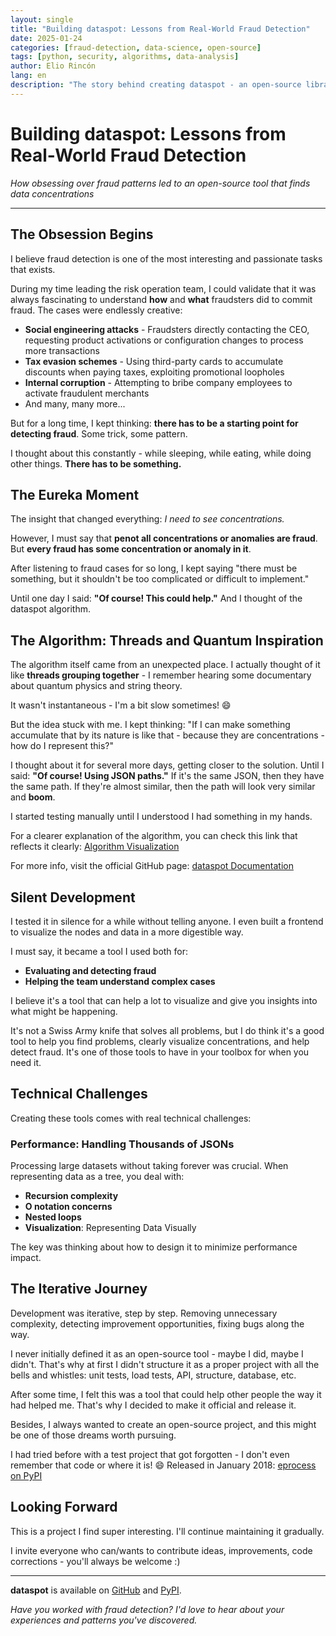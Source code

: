 ```yaml
---
layout: single
title: "Building dataspot: Lessons from Real-World Fraud Detection"
date: 2025-01-24
categories: [fraud-detection, data-science, open-source]
tags: [python, security, algorithms, data-analysis]
author: Elio Rincón
lang: en
description: "The story behind creating dataspot - an open-source library born from real fraud detection challenges and sleepless nights thinking about data patterns."
---
```


# Building dataspot: Lessons from Real-World Fraud Detection

*How obsessing over fraud patterns led to an open-source tool that finds data concentrations*

---

## The Obsession Begins

I believe fraud detection is one of the most interesting and passionate tasks that exists.

During my time leading the risk operation team, I could validate that it was always fascinating to understand **how** and **what** fraudsters did to commit fraud. The cases were endlessly creative:

- **Social engineering attacks** - Fraudsters directly contacting the CEO, requesting product activations or configuration changes to process more transactions
- **Tax evasion schemes** - Using third-party cards to accumulate discounts when paying taxes, exploiting promotional loopholes  
- **Internal corruption** - Attempting to bribe company employees to activate fraudulent merchants
- And many, many more...

But for a long time, I kept thinking: **there has to be a starting point for detecting fraud**. Some trick, some pattern.

I thought about this constantly - while sleeping, while eating, while doing other things. **There has to be something.**

## The Eureka Moment

The insight that changed everything: *I need to see concentrations.*

However, I must say that **penot all concentrations or anomalies are fraud**. But **every fraud has some concentration or anomaly in it**.

After listening to fraud cases for so long, I kept saying "there must be something, but it shouldn't be too complicated or difficult to implement."

Until one day I said: **"Of course! This could help."** And I thought of the dataspot algorithm.

## The Algorithm: Threads and Quantum Inspiration

The algorithm itself came from an unexpected place. I actually thought of it like **threads grouping together** - I remember hearing some documentary about quantum physics and string theory.

It wasn't instantaneous - I'm a bit slow sometimes! 😄

But the idea stuck with me. I kept thinking: "If I can make something accumulate that by its nature is like that - because they are concentrations - how do I represent this?"

I thought about it for several more days, getting closer to the solution. Until I said: **"Of course! Using JSON paths."** If it's the same JSON, then they have the same path. If they're almost similar, then the path will look very similar and **boom**.

I started testing manually until I understood I had something in my hands.

For a clearer explanation of the algorithm, you can check this link that reflects it clearly: [Algorithm Visualization](https://frauddi.github.io/dataspot/algorithm-dataspot.html)

For more info, visit the official GitHub page: [dataspot Documentation](https://frauddi.github.io/dataspot/)

## Silent Development

I tested it in silence for a while without telling anyone. I even built a frontend to visualize the nodes and data in a more digestible way.

I must say, it became a tool I used both for:
- **Evaluating and detecting fraud**
- **Helping the team understand complex cases**

I believe it's a tool that can help a lot to visualize and give you insights into what might be happening.

It's not a Swiss Army knife that solves all problems, but I do think it's a good tool to help you find problems, clearly visualize concentrations, and help detect fraud. It's one of those tools to have in your toolbox for when you need it.

## Technical Challenges

Creating these tools comes with real technical challenges:

### Performance: Handling Thousands of JSONs
Processing large datasets without taking forever was crucial. When representing data as a tree, you deal with:
- **Recursion complexity**
- **O notation concerns** 
- **Nested loops**
- **Visualization**: Representing Data Visually

The key was thinking about how to design it to minimize performance impact.

## The Iterative Journey

Development was iterative, step by step. Removing unnecessary complexity, detecting improvement opportunities, fixing bugs along the way.

I never initially defined it as an open-source tool - maybe I did, maybe I didn't. That's why at first I didn't structure it as a proper project with all the bells and whistles: unit tests, load tests, API, structure, database, etc.

After some time, I felt this was a tool that could help other people the way it had helped me. That's why I decided to make it official and release it.

Besides, I always wanted to create an open-source project, and this might be one of those dreams worth pursuing.

I had tried before with a test project that got forgotten - I don't even remember that code or where it is! 😄 Released in January 2018: [eprocess on PyPI](https://pypi.org/project/eprocess/)

## Looking Forward

This is a project I find super interesting. I'll continue maintaining it gradually. 

I invite everyone who can/wants to contribute ideas, improvements, code corrections - you'll always be welcome :)

---

**dataspot** is available on [GitHub](https://github.com/frauddi/dataspot) and [PyPI](https://pypi.org/project/dataspot/). 

*Have you worked with fraud detection? I'd love to hear about your experiences and patterns you've discovered.*
